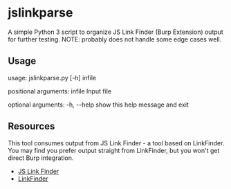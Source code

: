 # jslinkparse

A simple Python 3 script to organize JS Link Finder (Burp Extension) output for further testing. 
NOTE: probably does not handle some edge cases well.

## Usage

usage: jslinkparse.py [-h] infile

positional arguments:
  infile      Input file

optional arguments:
  -h, --help  show this help message and exit

## Resources

This tool consumes output from JS Link Finder - a tool based on LinkFinder. You may find you prefer output straight from LinkFinder, but you won't get direct Burp integration.

- [JS Link Finder](https://github.com/PortSwigger/js-link-finder)
- [LinkFinder](https://github.com/GerbenJavado/LinkFinder)
